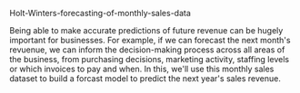 Holt-Winters-forecasting-of-monthly-sales-data

Being able to make accurate predictions of future revenue can be hugely important for businesses. For example, if we can forecast the next month's revuenue, we can inform the decision-making process across all areas of the business, from purchasing decisions, marketing activity, staffing levels or which invoices to pay and when. In this, we'll use this monthly sales dataset to build a forcast model to predict the next year's sales revenue.
